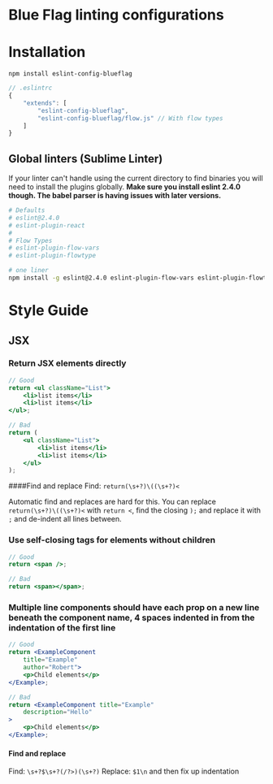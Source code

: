 # Blue Flag linting configurations

# Installation

```
npm install eslint-config-blueflag
```

```js
// .eslintrc
{
    "extends": [
        "eslint-config-blueflag",
        "eslint-config-blueflag/flow.js" // With flow types
    ]
}
```

## Global linters (Sublime Linter)

If your linter can't handle using the current directory to find binaries you will need to install 
the plugins globally. **Make sure you install eslint 2.4.0 though. The babel parser is having issues with 
later versions.**

```sh
# Defaults
# eslint@2.4.0
# eslint-plugin-react
# 
# Flow Types
# eslint-plugin-flow-vars
# eslint-plugin-flowtype

# one liner
npm install -g eslint@2.4.0 eslint-plugin-flow-vars eslint-plugin-flowtype eslint-plugin-react

```


# Style Guide


## JSX

### Return JSX elements directly

```jsx
// Good
return <ul className="List">
    <li>list items</li>
    <li>list items</li>
</ul>;

// Bad
return (
    <ul className="List">
        <li>list items</li>
        <li>list items</li>
    </ul>
);
```

####Find and replace
Find: `return(\s+?)\((\s+?)<`

Automatic find and replaces are hard for this. You can replace `return(\s+?)\((\s+?)<` with `return <`, find the closing `);` and replace it with `;` and de-indent all lines between.

### Use self-closing tags for elements without children
```jsx
// Good
return <span />;

// Bad
return <span></span>;
```

### Multiple line components should have each prop on a new line beneath the component name, 4 spaces indented in from the indentation of the first line

```jsx
// Good
return <ExampleComponent
    title="Example"
    author="Robert">
    <p>Child elements</p>
</Example>;

// Bad
return <ExampleComponent title="Example"
    description="Hello"
>
    <p>Child elements</p>
</Example>;
```

#### Find and replace
Find: `\s+?$\s+?(/?>)(\s+?)`
Replace: `$1\n` and then fix up indentation
